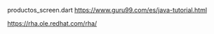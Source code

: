 productos_screen.dart
https://www.guru99.com/es/java-tutorial.html


https://rha.ole.redhat.com/rha/
